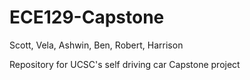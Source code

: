# ECE129-Capstone
Scott, Vela, Ashwin, Ben, Robert, Harrison

Repository for UCSC's self driving car Capstone project
